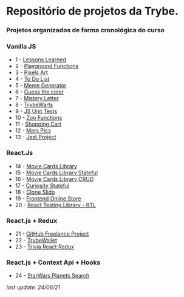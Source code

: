 # Repositório de projetos da Trybe.
### Projetos organizados de forma cronológica do curso
  
### Vanilla JS
- 1 - [Lessons Learned](https://github.com/vitilevi/trybe-projects/tree/main/Lessons-Learned)
- 2 - [Playground Functions](https://github.com/vitilevi/trybe-projects/tree/main/Playground-Functions)
- 3 - [Pixels Art](https://github.com/vitilevi/trybe-projects/tree/main/Pixels-Art)
- 4 - [To Do List](https://github.com/vitilevi/trybe-projects/tree/main/Todo-List)
- 5 - [Meme Generator](https://github.com/vitilevi/trybe-projects/tree/main/Meme-Generator)
- 6 - [Guess the color](https://github.com/vitilevi/trybe-projects/tree/main/Color-Guess)
- 7 - [Mistery Letter](https://github.com/vitilevi/trybe-projects/tree/main/Mistery-Letter)
- 8 - [TrybeWarts](https://github.com/vitilevi/trybe-projects/tree/main/TrybeWarts)
- 9 - [JS Unit Tests](https://github.com/vitilevi/trybe-projects/tree/main/Js-Unit-Tests)
- 10 - [Zoo Functions](https://github.com/vitilevi/trybe-projects/tree/main/Zoo-Functions)
- 11 - [Shopping Cart](https://github.com/vitilevi/trybe-projects/tree/main/Shopping-Cart)
- 12 - [Mars Pics](https://github.com/vitilevi/trybe-projects/tree/main/Mars-Pics)
- 13 - [Jest Project](https://github.com/vitilevi/trybe-projects/tree/main/Jest-Project)
### React.Js
- 14 - [Movie Cards Library](https://github.com/vitilevi/trybe-projects/tree/main/Movie-Cards-Library)
- 15 - [Movie Cards Library Stateful](https://github.com/vitilevi/trybe-projects/tree/main/Movie-Cards-Library-Stateful)
- 16 - [Movie Cards Library CRUD](https://github.com/vitilevi/trybe-projects/tree/main/Movie-Cards-Library-CRUD)
- 17 - [Curiosity Stateful](https://github.com/vitilevi/trybe-projects/tree/main/Curiosity-Stateful)
- 18 - [Clone Slido](https://github.com/vitilevi/trybe-projects/tree/main/Clone-Slido)
- 19 - [Frontend Online Store](https://github.com/vitilevi/trybe-projects/tree/main/FrontEnd-Online-Store)
- 20 - [React Testing Library - RTL](https://github.com/vitilevi/trybe-projects/tree/main/React-Testing-Library)
### React.js + Redux
- 21 - [GitHub Freelance Project](https://github.com/vitilevi/githubproject)
- 22 - [TrybeWallet](https://github.com/vitilevi/trybe-projects/tree/main/TrybeWallet)
- 23 - [Trivia React Redux](https://github.com/vitilevi/trybe-projects/tree/main/Trivia-React-Redux)
### React.js + Context Api + Hooks
- 24 - [StarWars Planets Search](https://github.com/vitilevi/trybe-projects/tree/main/StarWars-Planets-Search)
  
  
*last update: 24/06/21*
